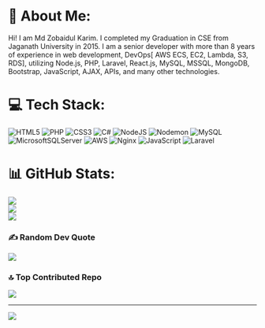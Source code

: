 # 💫 About Me:
 Hi! I am Md Zobaidul Karim. I completed my Graduation in CSE from Jaganath University in 2015. I am a senior developer with more than 8 years of experience in web development, DevOps[ AWS ECS, EC2, Lambda, S3, RDS], utilizing Node.js, PHP, Laravel, React.js, MySQL, MSSQL, MongoDB, Bootstrap, JavaScript, AJAX, APIs, and many other technologies.


# 💻 Tech Stack:
![HTML5](https://img.shields.io/badge/html5-%23E34F26.svg?style=for-the-badge&logo=html5&logoColor=white) ![PHP](https://img.shields.io/badge/php-%23777BB4.svg?style=for-the-badge&logo=php&logoColor=white) ![CSS3](https://img.shields.io/badge/css3-%231572B6.svg?style=for-the-badge&logo=css3&logoColor=white) ![C#](https://img.shields.io/badge/c%23-%23239120.svg?style=for-the-badge&logo=csharp&logoColor=white) ![NodeJS](https://img.shields.io/badge/node.js-6DA55F?style=for-the-badge&logo=node.js&logoColor=white) ![Nodemon](https://img.shields.io/badge/NODEMON-%23323330.svg?style=for-the-badge&logo=nodemon&logoColor=%BBDEAD) ![MySQL](https://img.shields.io/badge/mysql-4479A1.svg?style=for-the-badge&logo=mysql&logoColor=white) ![MicrosoftSQLServer](https://img.shields.io/badge/Microsoft%20SQL%20Server-CC2927?style=for-the-badge&logo=microsoft%20sql%20server&logoColor=white) ![AWS](https://img.shields.io/badge/AWS-%23FF9900.svg?style=for-the-badge&logo=amazon-aws&logoColor=white) ![Nginx](https://img.shields.io/badge/nginx-%23009639.svg?style=for-the-badge&logo=nginx&logoColor=white) ![JavaScript](https://img.shields.io/badge/javascript-%23323330.svg?style=for-the-badge&logo=javascript&logoColor=%23F7DF1E) ![Laravel](https://img.shields.io/badge/laravel-%23FF2D20.svg?style=for-the-badge&logo=laravel&logoColor=white)
# 📊 GitHub Stats:
![](https://github-readme-stats.vercel.app/api?username=zkrony&theme=dark&hide_border=false&include_all_commits=false&count_private=false)<br/>
![](https://github-readme-streak-stats.herokuapp.com/?user=zkrony&theme=dark&hide_border=false)<br/>
![](https://github-readme-stats.vercel.app/api/top-langs/?username=zkrony&theme=dark&hide_border=false&include_all_commits=false&count_private=false&layout=compact)

### ✍️ Random Dev Quote
![](https://quotes-github-readme.vercel.app/api?type=horizontal&theme=radical)

### 🔝 Top Contributed Repo
![](https://github-contributor-stats.vercel.app/api?username=zkrony&limit=5&theme=dark&combine_all_yearly_contributions=true)

---
[![](https://visitcount.itsvg.in/api?id=zkrony&icon=0&color=0)](https://visitcount.itsvg.in)

<!-- Proudly created with GPRM ( https://gprm.itsvg.in ) -->
